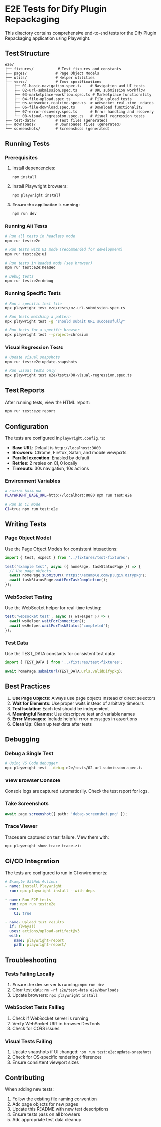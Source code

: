# E2E Tests for Dify Plugin Repackaging

This directory contains comprehensive end-to-end tests for the Dify Plugin Repackaging application using Playwright.

## Test Structure

```
e2e/
├── fixtures/           # Test fixtures and constants
├── pages/             # Page Object Models
├── utils/             # Helper utilities
├── tests/             # Test specifications
│   ├── 01-basic-navigation.spec.ts    # Navigation and UI tests
│   ├── 02-url-submission.spec.ts      # URL submission workflow
│   ├── 03-marketplace-workflow.spec.ts # Marketplace functionality
│   ├── 04-file-upload.spec.ts         # File upload tests
│   ├── 05-websocket-realtime.spec.ts  # WebSocket real-time updates
│   ├── 06-file-download.spec.ts       # Download functionality
│   ├── 07-error-recovery.spec.ts      # Error handling and recovery
│   └── 08-visual-regression.spec.ts   # Visual regression tests
├── test-data/         # Test files (generated)
├── downloads/         # Downloaded files (generated)
└── screenshots/       # Screenshots (generated)
```

## Running Tests

### Prerequisites

1. Install dependencies:
   ```bash
   npm install
   ```

2. Install Playwright browsers:
   ```bash
   npx playwright install
   ```

3. Ensure the application is running:
   ```bash
   npm run dev
   ```

### Running All Tests

```bash
# Run all tests in headless mode
npm run test:e2e

# Run tests with UI mode (recommended for development)
npm run test:e2e:ui

# Run tests in headed mode (see browser)
npm run test:e2e:headed

# Debug tests
npm run test:e2e:debug
```

### Running Specific Tests

```bash
# Run a specific test file
npx playwright test e2e/tests/02-url-submission.spec.ts

# Run tests matching a pattern
npx playwright test -g "should submit URL successfully"

# Run tests for a specific browser
npx playwright test --project=chromium
```

### Visual Regression Tests

```bash
# Update visual snapshots
npm run test:e2e:update-snapshots

# Run visual tests only
npx playwright test e2e/tests/08-visual-regression.spec.ts
```

## Test Reports

After running tests, view the HTML report:

```bash
npm run test:e2e:report
```

## Configuration

The tests are configured in `playwright.config.ts`:

- **Base URL**: Default is `http://localhost:3000`
- **Browsers**: Chrome, Firefox, Safari, and mobile viewports
- **Parallel execution**: Enabled by default
- **Retries**: 2 retries on CI, 0 locally
- **Timeouts**: 30s navigation, 10s actions

### Environment Variables

```bash
# Custom base URL
PLAYWRIGHT_BASE_URL=http://localhost:8080 npm run test:e2e

# Run in CI mode
CI=true npm run test:e2e
```

## Writing Tests

### Page Object Model

Use the Page Object Models for consistent interactions:

```typescript
import { test, expect } from '../fixtures/test-fixtures';

test('example test', async ({ homePage, taskStatusPage }) => {
  // Use page objects
  await homePage.submitUrl('https://example.com/plugin.difypkg');
  await taskStatusPage.waitForTaskCompletion();
});
```

### WebSocket Testing

Use the WebSocket helper for real-time testing:

```typescript
test('websocket test', async ({ wsHelper }) => {
  await wsHelper.waitForConnection();
  await wsHelper.waitForTaskStatus('completed');
});
```

### Test Data

Use the TEST_DATA constants for consistent test data:

```typescript
import { TEST_DATA } from '../fixtures/test-fixtures';

await homePage.submitUrl(TEST_DATA.urls.validDifypkg);
```

## Best Practices

1. **Use Page Objects**: Always use page objects instead of direct selectors
2. **Wait for Elements**: Use proper waits instead of arbitrary timeouts
3. **Test Isolation**: Each test should be independent
4. **Meaningful Names**: Use descriptive test and variable names
5. **Error Messages**: Include helpful error messages in assertions
6. **Clean Up**: Clean up test data after tests

## Debugging

### Debug a Single Test

```bash
# Using VS Code debugger
npx playwright test --debug e2e/tests/02-url-submission.spec.ts
```

### View Browser Console

Console logs are captured automatically. Check the test report for logs.

### Take Screenshots

```typescript
await page.screenshot({ path: 'debug-screenshot.png' });
```

### Trace Viewer

Traces are captured on test failure. View them with:

```bash
npx playwright show-trace trace.zip
```

## CI/CD Integration

The tests are configured to run in CI environments:

```yaml
# Example GitHub Actions
- name: Install Playwright
  run: npx playwright install --with-deps

- name: Run E2E tests
  run: npm run test:e2e
  env:
    CI: true

- name: Upload test results
  if: always()
  uses: actions/upload-artifact@v3
  with:
    name: playwright-report
    path: playwright-report/
```

## Troubleshooting

### Tests Failing Locally

1. Ensure the dev server is running: `npm run dev`
2. Clear test data: `rm -rf e2e/test-data e2e/downloads`
3. Update browsers: `npx playwright install`

### WebSocket Tests Failing

1. Check if WebSocket server is running
2. Verify WebSocket URL in browser DevTools
3. Check for CORS issues

### Visual Tests Failing

1. Update snapshots if UI changed: `npm run test:e2e:update-snapshots`
2. Check for OS-specific rendering differences
3. Ensure consistent viewport sizes

## Contributing

When adding new tests:

1. Follow the existing file naming convention
2. Add page objects for new pages
3. Update this README with new test descriptions
4. Ensure tests pass on all browsers
5. Add appropriate test data cleanup